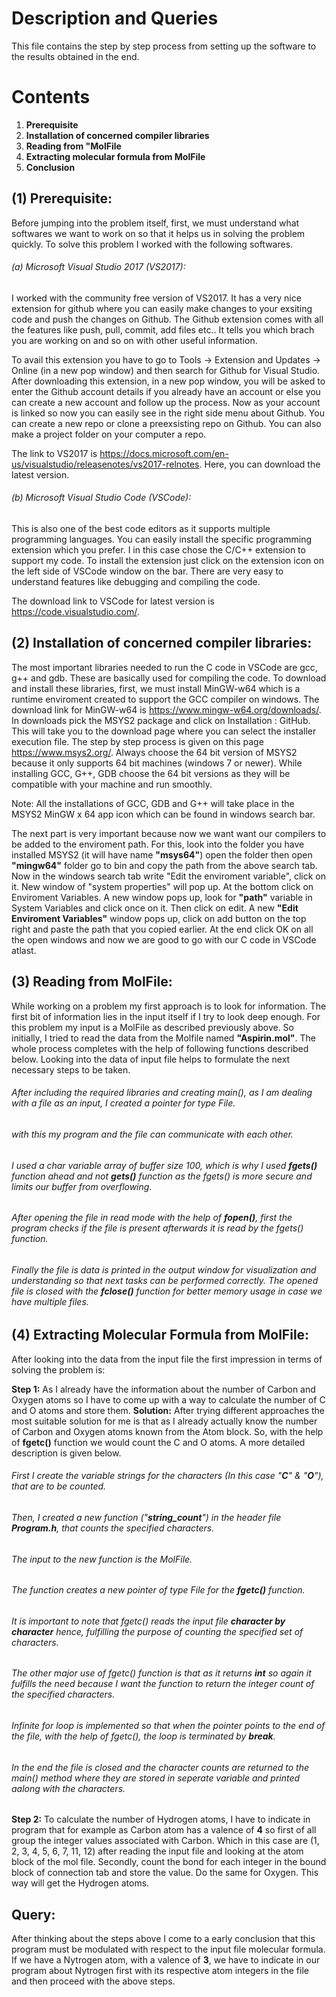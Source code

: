 # Description and Queries
This file contains the step by step process from setting up the software to the results obtained in the end.


# Contents
1) **Prerequisite**
2) **Installation of concerned compiler libraries**
3) **Reading from "MolFile**
4) **Extracting molecular formula from MolFile**
5) **Conclusion**


## (1) Prerequisite:
Before jumping into the problem itself, first, we must understand what softwares we want to work on so that it helps us in solving the problem quickly.
To solve this problem I worked with the following softwares.

###### (a) Microsoft Visual Studio 2017 (VS2017):
I worked with the community free version of VS2017. It has a very nice extension for github where you can easily make changes to your exsiting code and push the changes on Github.
The Github extension comes with all the features like push, pull, commit, add files etc.. It tells you which brach you are working on and so on with other useful information.

To avail this extension you have to go to Tools -> Extension and Updates -> Online (in a new pop window) and then search for Github for Visual Studio.
After downloading this extension, in a new pop window, you will be asked to enter the Github account details if you already have an account or else you can create a new account and follow up the process.
Now as your account is linked so now you can easily see in the right side menu about Github. You can create a new repo or clone a preexsisting repo on Github.
You can also make a project folder on your computer a repo.

The link to VS2017 is https://docs.microsoft.com/en-us/visualstudio/releasenotes/vs2017-relnotes. Here, you can download the latest version.

###### (b) Microsoft Visual Studio Code (VSCode):
This is also one of the best code editors as it supports multiple programming languages. You can easily install the specific programming extension which you prefer.
I in this case chose the C/C++ extension to support my code. To install the extension just click on the extension icon on the left side of VSCode window on the bar.
There are very easy to understand features like debugging and compiling the code.

The download link to VSCode for latest version is https://code.visualstudio.com/.


## (2) Installation of concerned compiler libraries:
The most important libraries needed to run the C code in VSCode are gcc, g++ and gdb. These are basically used for compiling the code.
To download and install these libraries, first, we must install MinGW-w64 which is a runtime enviroment created to support the GCC compiler on windows.
The download link for MinGW-w64 is https://www.mingw-w64.org/downloads/. In downloads pick the MSYS2 package and click on Installation : GitHub.
This will take you to the download page where you can select the installer execution file. The step by step process is given on this page https://www.msys2.org/.
Always choose the 64 bit version of MSYS2 because it only supports 64 bit machines (windows 7 or newer). While installing GCC, G++, GDB choose the 64 bit versions as they will be compatible with your machine and run smoothly.

Note: All the installations of GCC, GDB and G++ will take place in the MSYS2 MinGW x 64 app icon which can be found in windows search bar.

The next part is very important because now we want want our compilers to be added to the enviroment path.
For this, look into the folder you have installed MSYS2 (it will have name **"msys64"**) open the folder then open **"mingw64"** folder go to bin and copy the path from the above search tab.
Now in the windows search tab write "Edit the enviroment variable", click on it. New window of "system properties" will pop up. At the bottom click on Enviroment Variables.
A new window pops up, look for **"path"** variable in System Variables and click once on it. Then click on edit.
A new **"Edit Enviroment Variables"** window pops up, click on add button on the top right and paste the path that you copied earlier. At the end click OK on all the open windows and now we are good to go with our C code in VSCode atlast.


## (3) Reading from MolFile:
While working on a problem my first approach is to look for information. The first bit of information lies in the input itself if I try to look deep enough.
For this problem my input is a MolFile as described previously above. So initially, I tried to read the data from the Molfile named **"Aspirin.mol"**. The whole process completes with the help of following functions described below.
Looking into the data of input file helps to formulate the next necessary steps to be taken.

###### After including the required libraries and creating main(), as I am dealing with a file as an input, I created a pointer for type File.
###### with this my program and the file can communicate with each other.

###### I used a char variable array of buffer size 100, which is why I used **fgets()** function ahead and not **gets()** function as the fgets() is more secure and limits our buffer from overflowing.

###### After opening the file in read mode with the help of **fopen()**, first the program checks if the file is present afterwards it is read by the fgets() function.

###### Finally the file is data is printed in the output window for visualization and understanding so that next tasks can be performed correctly. The opened file is closed with the **fclose()** function for better memory usage in case we have multiple files.


## (4) Extracting Molecular Formula from MolFile:
After looking into the data from the input file the first impression in terms of solving the problem is:

**Step 1:** As I already have the information about the number of Carbon and Oxygen atoms so I have to come up with a way to calculate the number of C and O atoms and store them.
**Solution:** After trying different approaches the most suitable solution for me is that as I already actually know the number of Carbon and Oxygen atoms known from the Atom block.
So, with the help of **fgetc()** function we would count the C and O atoms. A more detailed description is given below.

###### First I create the variable strings for the characters (In this case "**C**" & "**O**"), that are to be counted.

###### Then, I created a new function ("**string_count**") in the header file **Program.h**, that counts the specified characters.

###### The input to the new function is the MolFile.

###### The function creates a new pointer of type File for the **fgetc()** function.

###### It is important to note that fgetc() reads the input file **character by character** hence, fulfilling the purpose of counting the specified set of characters.

###### The other major use of fgetc() function is that as it returns **int** so again it fulfills the need because I want the function to return the integer count of the specified characters.

###### Infinite for loop is implemented so that when the pointer points to the end of the file, with the help of fgetc(), the loop is terminated by **break**.

###### In the end the file is closed and the character counts are returned to the main() method where they are stored in seperate variable and printed aalong with the characters.

**Step 2:** To calculate the number of Hydrogen atoms, I have to indicate in program that for example as Carbon atom has a valence of **4** so first of all group the integer values associated with Carbon.
Which in this case are (1, 2, 3, 4, 5, 6, 7, 11, 12) after reading the input file and looking at the atom block of the mol file. Secondly, count the bond for each integer in the bound block of connection tab and store the value.
Do the same for Oxygen. This way will get the Hydrogen atoms.

## Query:
After thinking about the steps above I come to a early conclusion that this program must be modulated with respect to the input file molecular formula.
If we have a Nytrogen atom, with a valence of **3**, we have to indicate in our program about Nytrogen first with its respective atom integers in the file and then proceed with the above steps.
